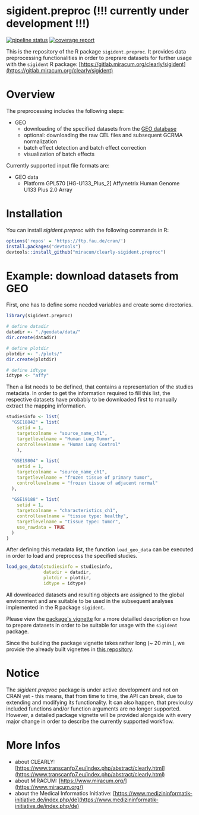 # sigident.preproc (!!! currently under development !!!)

<!-- badges: start -->
[![pipeline status](https://gitlab.miracum.org/clearly/sigident.preproc/badges/master/pipeline.svg)](https://gitlab.miracum.org/clearly/sigident.preproc/commits/master)
[![coverage report](https://gitlab.miracum.org/clearly/sigident.preproc/badges/master/coverage.svg)](https://gitlab.miracum.org/clearly/sigident.preproc/commits/master)
<!-- badges: end -->

This is the repository of the R package `sigident.preproc`. It provides data preprocessing functionalities in order to preprare datasets for further usage with the `sigident` R package: [https://gitlab.miracum.org/clearly/sigident](https://gitlab.miracum.org/clearly/sigident)

# Overview 

The preprocessing includes the following steps:  
- GEO  
  + downloading of the specified datasets from the [GEO database](https://www.ncbi.nlm.nih.gov/geo/)  
  + optional: downloading the raw CEL files and subsequent GCRMA normalization  
  + batch effect detection and batch effect correction  
  + visualization of batch effects  

Currently supported input file formats are:

- GEO data
  + Platform GPL570 [HG-U133_Plus_2] Affymetrix Human Genome U133 Plus 2.0 Array

# Installation

You can install *sigident.preproc* with the following commands in R:

``` r
options('repos' = 'https://ftp.fau.de/cran/')
install.packages("devtools")
devtools::install_github("miracum/clearly-sigident.preproc")
```

# Example: download datasets from GEO

First, one has to define some needed variables and create some directories.

```r
library(sigident.preproc)

# define datadir
datadir <- "./geodata/data/"
dir.create(datadir)

# define plotdir
plotdir <- "./plots/"
dir.create(plotdir)

# define idtype
idtype <- "affy"
```

Then a list needs to be defined, that contains a representation of the studies metadata. In order to get the information required to fill this list, the respective datasets have probably to be downloaded first to manually extract the mapping information.

```r
studiesinfo <- list(
  "GSE18842" = list(
    setid = 1,
    targetcolname = "source_name_ch1",
    targetlevelname = "Human Lung Tumor",
    controllevelname = "Human Lung Control"
    ),
  
  "GSE19804" = list(
    setid = 1,
    targetcolname = "source_name_ch1",
    targetlevelname = "frozen tissue of primary tumor",
    controllevelname = "frozen tissue of adjacent normal"
  ),
  
  "GSE19188" = list(
    setid = 1,
    targetcolname = "characteristics_ch1",
    controllevelname = "tissue type: healthy",
    targetlevelname = "tissue type: tumor",
    use_rawdata = TRUE
  )
)
```

After defining this metadata list, the function `load_geo_data` can be executed in order to load and preprocess the specified studies.

```r
load_geo_data(studiesinfo = studiesinfo,
              datadir = datadir,
              plotdir = plotdir,
              idtype = idtype) 
```

All downloaded datasets and resulting objects are assigned to the global environment and are suitable to be used in the subsequent analyses implemented in the R package `sigident`.

Please view the [package's vignette](vignettes/) for a more detailled description on how to prepare datasets in order to be suitable for usage with the `sigident` package.

Since the building the package vignette takes rather long (~ 20 min.), we provide the already built vignettes in [this repository](https://gitlab.miracum.org/clearly/sigident_vignettes). 

# Notice 

The *sigident.preproc* package is under active development and not on CRAN yet - this means, that from time to time, the API can break, due to extending and modifying its functionality. It can also happen, that previoulsy included functions and/or function arguments are no longer supported. 
However, a detailed package vignette will be provided alongside with every major change in order to describe the currently supported workflow.

# More Infos

- about CLEARLY: [https://www.transcanfp7.eu/index.php/abstract/clearly.html](https://www.transcanfp7.eu/index.php/abstract/clearly.html)
- about MIRACUM: [https://www.miracum.org/](https://www.miracum.org/)
- about the Medical Informatics Initiative: [https://www.medizininformatik-initiative.de/index.php/de](https://www.medizininformatik-initiative.de/index.php/de)

